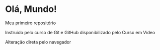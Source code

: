 # Olá, Mundo!
 Meu primeiro repositório
 
Instruido pelo curso de Git e GitHub disponibilizado pelo Curso em Vídeo

Alteração direta pelo navegador
